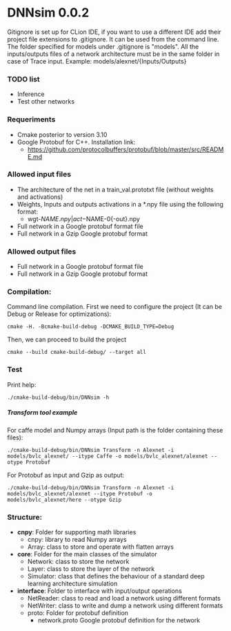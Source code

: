 # DNNsim 0.0.2

Gitignore is set up for CLion IDE, if you want to use a different IDE add their project file extensions to .gitignore. 
It can be used from the command line. The folder specified for models under .gitignore is "models". 
All the inputs/outputs files of a network architecture must be in the same folder in case of Trace input. Example: models/alexnet/{Inputs/Outputs}

### TODO list
*   Inference
*   Test other networks

### Requeriments
*   Cmake posterior to version 3.10
*   Google Protobuf for C++. Installation link:
    *   https://github.com/protocolbuffers/protobuf/blob/master/src/README.md

### Allowed input files

*   The architecture of the net in a train_val.prototxt file (without weights and activations)
*   Weights, Inputs and outputs activations in a *.npy file using the following format:
    *   wgt-$NAME.npy | act-$NAME-0{-out}.npy
*   Full network in a Google protobuf format file
*   Full network in a Gzip Google protobuf format

### Allowed output files

*   Full network in a Google protobuf format file
*   Full network in a Gzip Google protobuf format

### Compilation:
Command line compilation. First we need to configure the project (It can be Debug or Release for optimizations):
    
    cmake -H. -Bcmake-build-debug -DCMAKE_BUILD_TYPE=Debug

Then, we can proceed to build the project

    cmake --build cmake-build-debug/ --target all
    
### Test

Print help:

    ./cmake-build-debug/bin/DNNsim -h

##### Transform tool example 
For caffe model and Numpy arrays (Input path is the folder containing these files):

    ./cmake-build-debug/bin/DNNsim Transform -n Alexnet -i models/bvlc_alexnet/ --itype Caffe -o models/bvlc_alexnet/alexnet --otype Protobuf

For Protobuf as input and Gzip as output:

    ./cmake-build-debug/bin/DNNsim Transform -n Alexnet -i models/bvlc_alexnet/alexnet --itype Protobuf -o models/bvlc_alexnet/here --otype Gzip

### Structure:
*   **cnpy**: Folder for supporting math libraries
    *   cnpy: library to read Numpy arrays
    *   Array: class to store and operate with flatten arrays
*   **core**: Folder for the main classes of the simulator
    *   Network: class to store the network
    *   Layer: class to store the layer of the network
    *   Simulator: class that defines the behaviour of a standard deep learning architecture simulation
*   **interface**: Folder to interface with input/output operations
    *   NetReader: class to read and load a network using different formats
    *   NetWriter: class to write and dump a network using different formats
    * proto: Folder for protobuf definition
        * network.proto Google protobuf definition for the network
        

[//]:<> (Current python simulator for Bit-Pragmatic is under:) 
[//]:<> (*   /aenao-99/delmasl1/cnvlutin-PRA/MIsim/functionalSerial.py)
[//]:<> (*   /aenao-99/delmasl1/cnvlutin-PRA/MIsim/testSystem.py)


